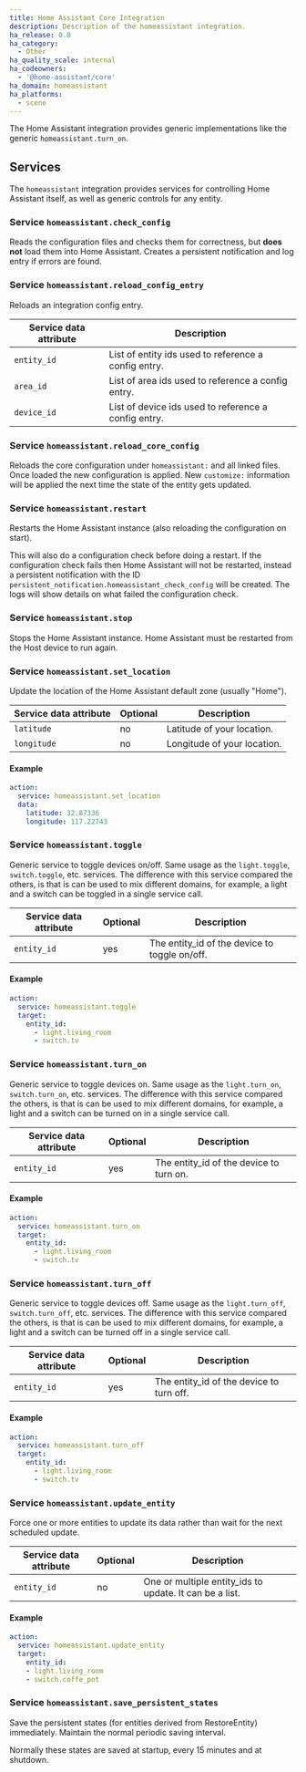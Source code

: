```yaml
---
title: Home Assistant Core Integration
description: Description of the homeassistant integration.
ha_release: 0.0
ha_category:
  - Other
ha_quality_scale: internal
ha_codeowners:
  - '@home-assistant/core'
ha_domain: homeassistant
ha_platforms:
  - scene
---
```


The Home Assistant integration provides generic implementations like the generic `homeassistant.turn_on`.

## Services

The `homeassistant` integration provides services for controlling Home Assistant itself, as well as generic controls for any entity.

### Service `homeassistant.check_config`

Reads the configuration files and checks them for correctness, but **does not** load them into Home Assistant. Creates a persistent notification and log entry if errors are found.

### Service `homeassistant.reload_config_entry`

Reloads an integration config entry.

| Service data attribute    | Description                                           |
|---------------------------|-------------------------------------------------------|
| `entity_id`               | List of entity ids used to reference a config entry.  |
| `area_id`                 | List of area ids used to reference a config entry.    |
| `device_id`               | List of device ids used to reference a config entry.  |

### Service `homeassistant.reload_core_config`

Reloads the core configuration under `homeassistant:` and all linked files. Once loaded the new configuration is applied. New `customize:` information will be applied the next time the state of the entity gets updated.

### Service `homeassistant.restart`

Restarts the Home Assistant instance (also reloading the configuration on start).

This will also do a configuration check before doing a restart. If the configuration check fails then Home Assistant will not be restarted, instead a persistent notification with the ID `persistent_notification.homeassistant_check_config` will be created. The logs will show details on what failed the configuration check.

### Service `homeassistant.stop`

Stops the Home Assistant instance. Home Assistant must be restarted from the Host device to run again.

### Service `homeassistant.set_location`

Update the location of the Home Assistant default zone (usually "Home").

| Service data attribute    | Optional | Description                                           |
|---------------------------|----------|-------------------------------------------------------|
| `latitude`                |       no | Latitude of your location.                            |
| `longitude`               |       no | Longitude of your location.                           |

#### Example

```yaml
action:
  service: homeassistant.set_location
  data:
    latitude: 32.87336
    longitude: 117.22743
```

### Service `homeassistant.toggle`

Generic service to toggle devices on/off. Same usage as the
`light.toggle`, `switch.toggle`, etc. services. The difference with this
service compared the others, is that is can be used to mix different domains,
for example, a light and a switch can be toggled in a single service call.

| Service data attribute    | Optional | Description                                           |
|---------------------------|----------|-------------------------------------------------------|
| `entity_id`               |       yes | The entity_id of the device to toggle on/off.         |

#### Example

```yaml
action:
  service: homeassistant.toggle
  target:
    entity_id: 
      - light.living_room
      - switch.tv
```

### Service `homeassistant.turn_on`

Generic service to toggle devices on. Same usage as the
`light.turn_on`, `switch.turn_on`, etc. services. The difference with this
service compared the others, is that is can be used to mix different domains,
for example, a light and a switch can be turned on in a single service call.

| Service data attribute    | Optional | Description                                           |
|---------------------------|----------|-------------------------------------------------------|
| `entity_id`               |       yes | The entity_id of the device to turn on.               |

#### Example

```yaml
action:
  service: homeassistant.turn_on
  target:
    entity_id:
      - light.living_room
      - switch.tv
```

### Service `homeassistant.turn_off` 

Generic service to toggle devices off. Same usage as the
`light.turn_off`, `switch.turn_off`, etc. services. The difference with this
service compared the others, is that is can be used to mix different domains,
for example, a light and a switch can be turned off in a single service call.

| Service data attribute    | Optional | Description                                           |
|---------------------------|----------|-------------------------------------------------------|
| `entity_id`               |       yes | The entity_id of the device to turn off.              |

#### Example

```yaml
action:
  service: homeassistant.turn_off
  target:
    entity_id:
      - light.living_room
      - switch.tv
```

### Service `homeassistant.update_entity`

Force one or more entities to update its data rather than wait for the next scheduled update.

| Service data attribute    | Optional | Description                                           |
|---------------------------|----------|-------------------------------------------------------|
| `entity_id`               |       no | One or multiple entity_ids to update. It can be a list.  |

#### Example

```yaml
action:
  service: homeassistant.update_entity
  target:
    entity_id:
    - light.living_room
    - switch.coffe_pot
```

### Service `homeassistant.save_persistent_states`

Save the persistent states (for entities derived from RestoreEntity) immediately.
Maintain the normal periodic saving interval.

Normally these states are saved at startup, every 15 minutes and at shutdown.
